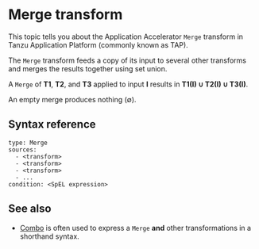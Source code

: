 # Merge transform

This topic tells you about the Application Accelerator `Merge` transform in Tanzu Application Platform (commonly known as TAP).

The `Merge` transform feeds a copy of its input to several other transforms and
merges the results together using set union.

A `Merge` of **T1**, **T2**, and **T3** applied to input **I** results in **T1(I) ∪ T2(I) ∪ T3(I)**.

An empty merge produces nothing (∅).

## <a id="syntax-reference"></a>Syntax reference

```
type: Merge
sources:
  - <transform>
  - <transform>
  - <transform>
  - ...
condition: <SpEL expression>
```

## See also

* [Combo](combo.md) is often used to express a `Merge` **and** other transformations in a
shorthand syntax.